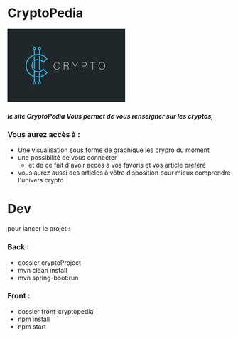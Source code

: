 # CryptoPedia 
![Logo](./front-cryptopedia/src/add/logoCrypto.png)

 ##### le site CryptoPedia Vous permet de vous renseigner sur les cryptos, 

   ### Vous aurez accès à :
   - Une visualisation sous forme de graphique les crypro du moment 
   - une possibilité de vous connecter 
      - et de ce fait d'avoir accès à vos favoris et vos article préféré 
   - vous aurez aussi des articles à vôtre disposition pour mieux comprendre l'univers crypto



# Dev 

pour lancer le projet :
### Back :
   + dossier cryptoProject
   + mvn clean install 
   + mvn spring-boot:run

### Front :
   - dossier front-cryptopedia
   - npm install
   - npm start